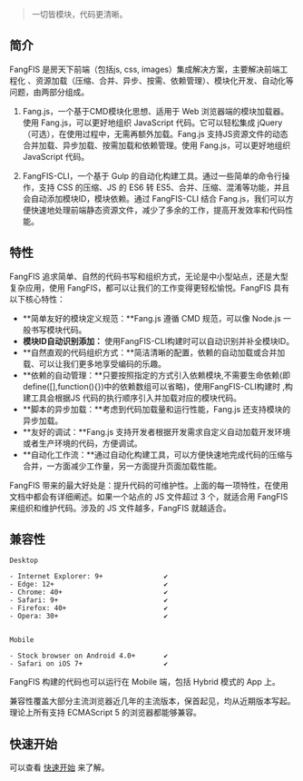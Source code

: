 > 一切皆模块，代码更清晰。

## 简介
FangFIS 是房天下前端（包括js, css, images）集成解决方案，主要解决前端工程化 、资源加载（压缩、合并、异步、按需、依赖管理）、模块化开发、自动化等问题，由两部分组成。

1. Fang.js，一个基于CMD模块化思想、适用于 Web 浏览器端的模块加载器。使用 Fang.js，可以更好地组织 JavaScript 代码。它可以轻松集成 jQuery（可选），在使用过程中，无需再额外加载。Fang.js 支持JS资源文件的动态合并加载、异步加载、按需加载和依赖管理。使用 Fang.js，可以更好地组织 JavaScript 代码。

2. FangFIS-CLI，一个基于 Gulp 的自动化构建工具。通过一些简单的命令行操作，支持 CSS 的压缩、JS 的 ES6 转 ES5、合并、压缩、混淆等功能，并且会自动添加模块ID，模块依赖。通过 FangFIS-CLI 结合 Fang.js，我们可以方便快速地处理前端静态资源文件，减少了多余的工作，提高开发效率和代码性能。

## 特性

FangFIS 追求简单、自然的代码书写和组织方式，无论是中小型站点，还是大型复杂应用，使用 FangFIS，都可以让我们的工作变得更轻松愉悦。FangFIS 具有以下核心特性：
- **简单友好的模块定义规范：**Fang.js 遵循 CMD 规范，可以像 Node.js 一般书写模块代码。
- **模块ID自动识别添加：** 使用FangFIS-CLI构建时可以自动识别并补全模块ID。
- **自然直观的代码组织方式：**简洁清晰的配置，依赖的自动加载或合并加载、可以让我们更多地享受编码的乐趣。
- **依赖的自动管理：**只要按照指定的方式引入依赖模块,不需要生命依赖(即define([],function(){})中的依赖数组可以省略)，使用FangFIS-CLI构建时 ,构建工具会根据JS 代码的执行顺序引入并加载对应的模块代码。
- **脚本的异步加载：**考虑到代码加载量和运行性能，Fang.js 还支持模块的异步加载。
- **友好的调试：**Fang.js 支持开发者根据开发需求自定义自动加载开发环境或者生产环境的代码，方便调试。
- **自动化工作流：**通过自动化构建工具，可以方便快速地完成代码的压缩与合并，一方面减少工作量，另一方面提升页面加载性能。

FangFIS 带来的最大好处是：提升代码的可维护性。上面的每一项特性，在使用文档中都会有详细阐述。如果一个站点的 JS 文件超过 3 个，就适合用 FangFIS 来组织和维护代码。涉及的 JS 文件越多，FangFIS 就越适合。

## 兼容性

```
Desktop

- Internet Explorer: 9+               ✔
- Edge: 12+                           ✔
- Chrome: 40+                         ✔
- Safari: 9+                          ✔
- Firefox: 40+                        ✔
- Opera: 30+                          ✔


Mobile

- Stock browser on Android 4.0+       ✔
- Safari on iOS 7+                    ✔
```

FangFIS 构建的代码也可以运行在 Mobile 端，包括 Hybrid 模式的 App 上。

兼容性覆盖大部分主流浏览器近几年的主流版本，保首起见，均从近期版本写起。理论上所有支持 ECMAScript 5 的浏览器都能够兼容。

## 快速开始

可以查看 [快速开始](quickstart.md) 来了解。